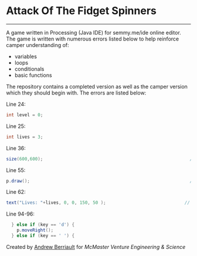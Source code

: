 # Attack Of The Fidget Spinners
---
A game written in Processing (Java IDE) for semmy.me/ide online editor. The game is written with numerous errors listed below to help reinforce camper understanding of:
- variables
- loops
- conditionals
- basic functions

The repository contains a completed version as well as the camper version which they should begin with. The errors are listed below:

Line 24: 
```Java
int level = 0;                                                           // Level should be 0
```

Line 25: 
```Java
int lives = 3;                                                           // Lives should be 3
```

Line 36: 
```Java
size(600,600);                                                        // Screen must be set to 600x600
```

Line 55: 
```Java
p.draw();                                                             // Display the player to the screen using its class method.
```

Line 62: 
```Java
text("Lives: "+lives, 0, 0, 150, 50 );                              // Display the lives by adding +lives variable.
```


Line 94-96: 
```Java
  } else if (key == 'd') {                                              // Add an else if statement to move the player right.
    p.moveRight();
  } else if (key == ' ') {
```


Created by [Andrew Berriault](https://github.com/ABerriault) for *McMaster Venture Engineering & Science*
